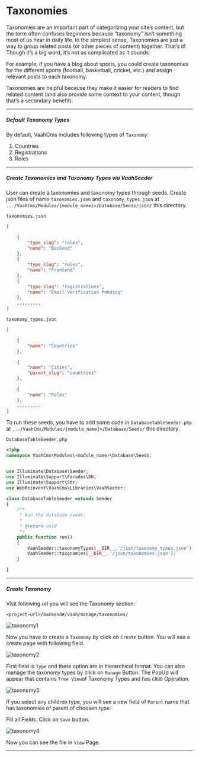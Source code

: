 # Taxonomies

Taxonomies are an important part of categorizing your site’s content, but the term often confuses beginners because “taxonomy” isn’t something most of us hear in daily life.
In the simplest sense, Taxonomies are just a way to group related posts (or other pieces of content) together. That’s it! Though it’s a big word, it’s not as complicated as it sounds.

For example, if you have a blog about sports, you could create taxonomies for the different sports (football, basketball, cricket, etc.) and assign relevant posts to each taxonomy.

Taxonomies are helpful because they make it easier for readers to find related content (and also provide some context to your content, though that’s a secondary benefit).

------

##### Default Taxonomy Types

By default, VaahCms includes following types of `Taxonomy`:

1. Countries
2. Registrations
3. Roles

------


##### Create Taxonomies and Taxonomy Types via VaahSeeder

User can create a taxonomies and taxonomy types through seeds. Create json files of name `taxonomies.json` and `taxonomy_types.json` at `.../VaahCms/Modules/{module_name}>/Database/Seeds/json/` this directory.

`taxonomies.json`

```json
[

    {
        "type_slug": "roles",
        "name": "Backend"
    },
    {
        "type_slug": "roles",
        "name": "Frontend"
    },
    {
        "type_slug": "registrations",
        "name": "Email Verification Pending"
    },
    .........
]
```

`taxonomy_types.json`

```json
[

    {
        "name": "Countries"
    },

    {
        "name": "Cities",
        "parent_slug": "countries"
    },

    {
        "name": "Roles"
    },
    .........
]
```

To run these seeds, you have to add some code in `DatabaseTableSeeder.php` at `.../VaahCms/Modules/{module_name}>/Database/Seeds/` this directory.



`DatabaseTableSeeder.php`

```php
<?php
namespace VaahCms\Modules\<module_name>\Database\Seeds;


use Illuminate\Database\Seeder;
use Illuminate\Support\Facades\DB;
use Illuminate\Support\Str;
use WebReinvent\VaahCms\Libraries\VaahSeeder;

class DatabaseTableSeeder extends Seeder
{
    /**
     * Run the database seeds.
     *
     * @return void
     */
    public function run()
    {
        VaahSeeder::taxonomyTypes(__DIR__.'/json/taxonomy_types.json');
        VaahSeeder::taxonomies(__DIR__.'/json/taxonomies.json');
    }

}
```

------




##### Create Taxonomy

Visit following url you will see the Taxonomy section:

```
<project-url>/backend#/vaah/manage/taxonomies/
```

<img :src="$withBase('/images/taxonomy-1.png')" alt="taxonomy1">

Now you have to create a `Taxonomy` by click on `Create` button. You will see a create page with following field.

<img :src="$withBase('/images/taxonomy-2.png')" alt="taxonomy2">

First field is `Type` and there option are in hierarchical format. You can also manage the taxonomy types by click on `Manage` Button. The PopUp will appear that contains `Tree View`of Taxonomy Types and has `CRUD` Operation.

<img :src="$withBase('/images/taxonomy-3.png')" alt="taxonomy3">

If you select any children type, you will see a new field of `Parent` name that has taxonomies of parent of choosen type.

Fill all Fields. Click on `Save` button.

<img :src="$withBase('/images/taxonomy-4.png')" alt="taxonomy4">

Now you can see the file in `View` Page.

------



